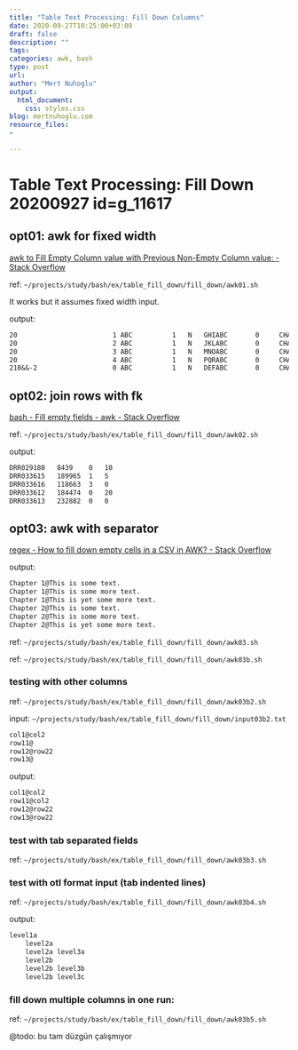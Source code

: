 ```yaml
---
title: "Table Text Processing: Fill Down Columns"
date: 2020-09-27T10:25:00+03:00 
draft: false
description: ""
tags:
categories: awk, bash
type: post
url:
author: "Mert Nuhoglu"
output:
  html_document:
    css: styles.css
blog: mertnuhoglu.com
resource_files:
- 

---
```



# Table Text Processing: Fill Down 20200927  id=g_11617

## opt01: awk for fixed width

[awk to Fill Empty Column value with Previous Non-Empty Column value: - Stack Overflow](https://stackoverflow.com/questions/25182580/awk-to-fill-empty-column-value-with-previous-non-empty-column-value)

ref: `~/projects/study/bash/ex/table_fill_down/fill_down/awk01.sh`

It works but it assumes fixed width input.

output:

```txt
20                        1 ABC          1   N   GHIABC       0     CHARGE      
20                        2 ABC          1   N   JKLABC       0     CHARGE      
20                        3 ABC          1   N   MNOABC       0     CHARGE      
20                        4 ABC          1   N   PQRABC       0     CHARGE      
210&&-2                   0 ABC          1   N   DEFABC       0     CHARGE      
```


## opt02: join rows with fk

[bash - Fill empty fields - awk - Stack Overflow](https://stackoverflow.com/questions/51289237/fill-empty-fields-awk)

ref: `~/projects/study/bash/ex/table_fill_down/fill_down/awk02.sh`

output:

```txt
DRR029180	8439	0	10
DRR033615	189965	1	5
DRR033616	118663	3	0
DRR033612	184474	0	20
DRR033613	232882	0	0
```

## opt03: awk with separator

[regex - How to fill down empty cells in a CSV in AWK? - Stack Overflow](https://stackoverflow.com/questions/42911393/how-to-fill-down-empty-cells-in-a-csv-in-awk)

output:

```txt
Chapter 1@This is some text.
Chapter 1@This is some more text.
Chapter 1@This is yet some more text.
Chapter 2@This is some text.
Chapter 2@This is some more text.
Chapter 2@This is yet some more text.
```

ref: `~/projects/study/bash/ex/table_fill_down/fill_down/awk03.sh`

ref: `~/projects/study/bash/ex/table_fill_down/fill_down/awk03b.sh`

### testing with other columns

ref: `~/projects/study/bash/ex/table_fill_down/fill_down/awk03b2.sh`

input: `~/projects/study/bash/ex/table_fill_down/fill_down/input03b2.txt`

```txt
col1@col2
row11@
row12@row22
row13@
```

output:

```txt
col1@col2
row11@col2
row12@row22
row13@row22
```

### test with tab separated fields

ref: `~/projects/study/bash/ex/table_fill_down/fill_down/awk03b3.sh`

### test with otl format input (tab indented lines)

ref: `~/projects/study/bash/ex/table_fill_down/fill_down/awk03b4.sh`

output:

```txt
level1a		
	level2a	
	level2a	level3a
	level2b	
	level2b	level3b
	level2b	level3c
```

### fill down multiple columns in one run:

ref: `~/projects/study/bash/ex/table_fill_down/fill_down/awk03b5.sh`

@todo: bu tam düzgün çalışmıyor

